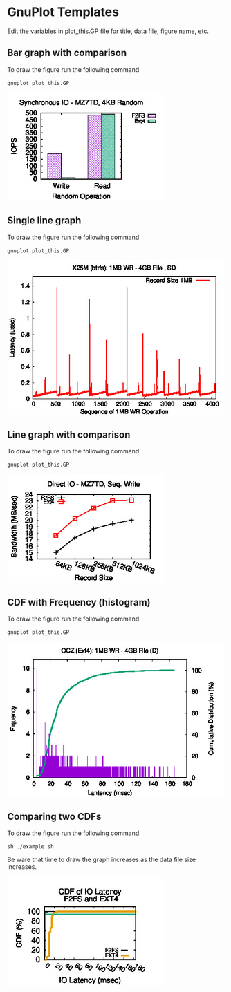 # GnuPlot Templates
Edit the variables in plot_this.GP file for title, data file, figure name, etc.

## Bar graph with comparison
To draw the figure run the following command
```
gnuplot plot_this.GP
```

![Bar graph](./sample_image/Bar_comparison.jpg)


## Single line graph
To draw the figure run the following command
```
gnuplot plot_this.GP
```

![Single Line graph](./sample_image/Line_single.jpg)



## Line graph with comparison
To draw the figure run the following command
```
gnuplot plot_this.GP
```

![Comparing two lines](./sample_image/Line_comparison.jpg)



## CDF with Frequency (histogram) 
To draw the figure run the following command
```
gnuplot plot_this.GP
```

![CDF with Frequency graph](./sample_image/CDF_with_Freq.jpg)



## Comparing two CDFs 
To draw the figure run the following command
```
sh ./example.sh
```
Be ware that time to draw the graph increases as the data file size increases. 

![Comparing two CDFs](./sample_image/CDF_comparison.jpg)
